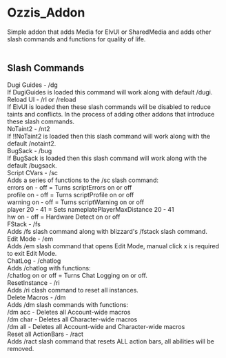 # Ozzis_Addon<br/>
Simple addon that adds Media for ElvUI or SharedMedia and adds other slash commands and functions for quality of life.<br/>
<br/>
## Slash Commands<br/>
Dugi Guides - /dg<br/>
    If DugiGuides is loaded this command will work along with default /dugi.<br/>
Reload UI - /rl or /reload<br/>
    If ElvUI is loaded then these slash commands will be disabled to reduce taints and conflicts. In the process of adding other addons that introduce these slash commands.<br/>
NoTaint2 - /nt2<br/>
    If !!NoTaint2 is loaded then this slash command will work along with the default /notaint2.<br/>
BugSack - /bug<br/>
    If BugSack is loaded then this slash command will work along with the default /bugsack.<br/>
Script CVars - /sc<br/>
    Adds a series of functions to the /sc slash command:<br/>
        errors on - off = Turns scriptErrors on or off<br/>
        profile on - off = Turns scriptProfile on or off<br/>
        warning on - off = Turns scriptWarning on or off<br/>
        player 20 - 41 = Sets nameplatePlayerMaxDistance 20 - 41<br/>
        hw on - off = Hardware Detect on or off<br/>
FStack - /fs<br/>
    Adds /fs slash command along with blizzard's /fstack slash command.<br/>
Edit Mode - /em<br/>
    Adds /em slash command that opens Edit Mode, manual click x is required to exit Edit Mode.<br/>
ChatLog - /chatlog<br/>
    Adds /chatlog with functions:<br/>
        /chatlog on or off = Turns Chat Logging on or off.<br/>
ResetInstance - /ri<br/>
    Adds /ri clash command to reset all instances.<br/>
Delete Macros - /dm<br/>
    Adds /dm slash commands with functions:<br/>
        /dm acc - Deletes all Account-wide macros<br/>
        /dm char - Deletes all Character-wide macros<br/>
        /dm all - Deletes all Account-wide and Character-wide macros<br/>
Reset all ActionBars - /ract<br/>
    Adds /ract slash command that resets ALL action bars, all abilities will be removed.<br/>
